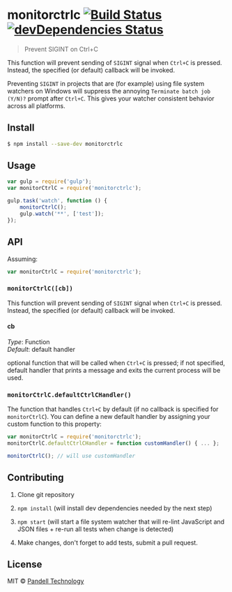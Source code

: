 # monitorctrlc [![Build Status](https://travis-ci.org/pandell/node-monitorctrlc.svg?branch=master)](https://travis-ci.org/pandell/node-monitorctrlc) [![devDependencies Status](https://david-dm.org/pandell/node-monitorctrlc/dev-status.svg)](https://david-dm.org/pandell/node-monitorctrlc#info=devDependencies)

> Prevent SIGINT on Ctrl+C

This function will prevent sending of `SIGINT` signal when `Ctrl+C` is pressed. Instead, the specified (or default) callback will be invoked.

Preventing `SIGINT` in projects that are (for example) using file system watchers on Windows will suppress the annoying `Terminate batch job (Y/N)?` prompt after `Ctrl+C`. This gives your watcher consistent behavior across all platforms.

## Install

```sh
$ npm install --save-dev monitorctrlc
```


## Usage

```js
var gulp = require('gulp');
var monitorCtrlC = require('monitorctrlc');

gulp.task('watch', function () {
    monitorCtrlC();
    gulp.watch('**', ['test']);
});
```


## API

Assuming:

```js
var monitorCtrlC = require('monitorctrlc');
```

### `monitorCtrlC([cb])`

This function will prevent sending of `SIGINT` signal when `Ctrl+C` is pressed. Instead, the specified (or default) callback will be invoked.

#### cb

_Type_: Function  
_Default_: default handler

optional function that will be called when `Ctrl+C` is pressed; if not specified, default handler that prints a message and exits the current process will be used.


### `monitorCtrlC.defaultCtrlCHandler()`

The function that handles `Ctrl+C` by default (if no callback is specified for `monitorCtrlC`). You can define a new default handler by assigning your custom function to this property:

```js
var monitorCtrlC = require('monitorctrlc');
monitorCtrlC.defaultCtrlCHandler = function customHandler() { ... };

monitorCtrlC(); // will use customHandler
```


## Contributing

1. Clone git repository

2. `npm install` (will install dev dependencies needed by the next step)

3. `npm start` (will start a file system watcher that will re-lint JavaScript and JSON files + re-run all tests when change is detected)

4. Make changes, don't forget to add tests, submit a pull request.


## License

MIT © [Pandell Technology](http://pandell.com/)
